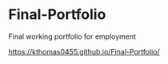 # Final-Portfolio
Final working portfolio for employment

https://kthomas0455.github.io/Final-Portfolio/
